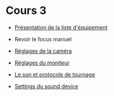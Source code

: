 # Cours 3
  

* [Présentation de la liste d'équipement](https://cmontmorency365.sharepoint.com/:x:/r/sites/TIM-programmeTIM752/Documents%20partages/TTP%20-%20R%C3%A9servations/582_312mo_video2_formulaire_emprunt.xlsx?d=w019db52437614b10bf53adea44e0ea16&csf=1&web=1&e=YGIkyg)

* Revoir le focus manuel

* [Réglages de la caméra](./references/Caméra.md)
* [Réglages du moniteur](./references/Moniteur.md)
* [Le son et protocole de tournage](https://cmontmorency365-my.sharepoint.com/:p:/g/personal/flpilote_cmontmorency_qc_ca/Ef03A9FT-YdOiXknjJVdRkQBlzZ3r3HL9orQbhAi1inuQg?e=Mdbw1f)  
* [Settings du sound device](https://cmontmorency365-my.sharepoint.com/:b:/g/personal/flpilote_cmontmorency_qc_ca/ETwfhWoZO9hDtR_y5sIoNXkBgIV9SDHDmEBRo6yGlO-6MQ?e=xeJPGM)

